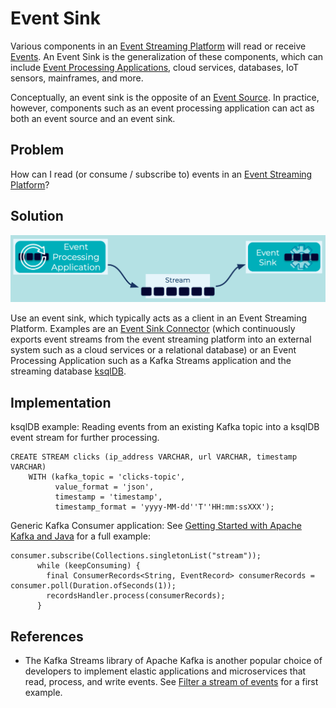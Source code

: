 # Event Sink
Various components in an [Event Streaming Platform](../event-stream/event-streaming-platform.md) will read or receive [Events](../event/event.md). An Event Sink is the generalization of these components, which can include [Event Processing Applications](../event-processing/event-processing-application.md), cloud services, databases, IoT sensors, mainframes, and more.

Conceptually, an event sink is the opposite of an [Event Source](../event-source/event-source.md). In practice, however, components such as an event processing application can act as both an event source and an event sink.

## Problem
How can I read (or consume / subscribe to) events in an [Event Streaming Platform](../event-stream/event-streaming-platform.md)?

## Solution

![event-sink](../img/event-sink.png)

Use an event sink, which typically acts as a client in an Event Streaming Platform. Examples are an [Event Sink Connector](event-sink-connector.md) (which continuously exports event streams from the event streaming platform into an external system such as a cloud services or a relational database) or an Event Processing Application such as a Kafka Streams application and the streaming database [ksqlDB](https://ksqldb.io/).

## Implementation

ksqlDB example: Reading events from an existing Kafka topic into a ksqlDB event stream for further processing.
```
CREATE STREAM clicks (ip_address VARCHAR, url VARCHAR, timestamp VARCHAR)
    WITH (kafka_topic = 'clicks-topic',
          value_format = 'json',
          timestamp = 'timestamp',
          timestamp_format = 'yyyy-MM-dd''T''HH:mm:ssXXX');
```

Generic Kafka Consumer application: See [Getting Started with Apache Kafka and Java](link.tbd) for a full example: 
```
consumer.subscribe(Collections.singletonList("stream"));
      while (keepConsuming) { 
        final ConsumerRecords<String, EventRecord> consumerRecords = consumer.poll(Duration.ofSeconds(1));  
        recordsHandler.process(consumerRecords); 
      }
```

## References
* The Kafka Streams library of Apache Kafka is another popular choice of developers to implement elastic applications and microservices that read, process, and write events. See [Filter a stream of events](https://kafka-tutorials.confluent.io/filter-a-stream-of-events/confluent.html) for a first example.
